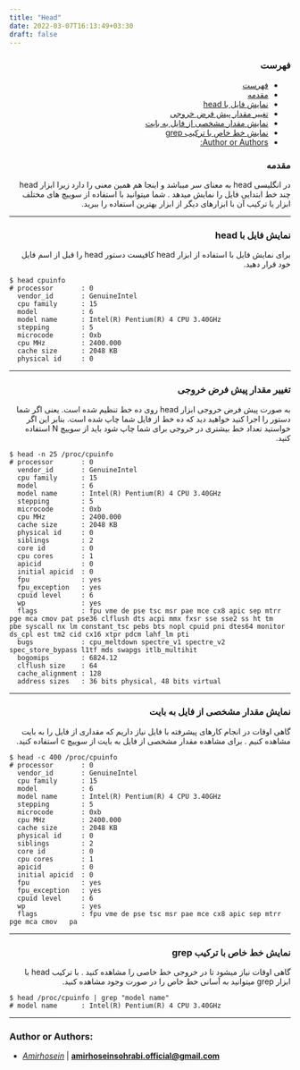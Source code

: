 ```yaml
---
title: "Head"
date: 2022-03-07T16:13:49+03:30
draft: false
---
```





<div dir='rtl'>

### فهرست

- [فهرست](#فهرست)
- [مقدمه](#مقدمه)
- [نمایش فایل با head](#نمایش-فایل-با-head)
- [تغییر مقدار پیش فرض خروجی](#تغییر-مقدار-پیش-فرض-خروجی)
- [نمایش مقدار مشخصی از فایل به بایت](#نمایش-مقدار-مشخصی-از-فایل-به-بایت)
- [نمایش خط خاص با ترکیب grep](#نمایش-خط-خاص-با-ترکیب-grep)
- [Author or Authors:](#author-or-authors)
</div>


<div dir='rtl'>

### مقدمه


در انگلیسی head به معنای سر میباشد و اینجا هم همین معنی را دارد زیرا ابزار head
چند خط ابتدایی فایل را نمایش میدهد . شما میتوانید با استفاده از سوییچ های مختلف ابزار یا ترکیب آن با ابزارهای دیگر از ابزار بهترین استفاده را ببرید.
</div>

---

<div dir='rtl'>

### نمایش فایل با head

برای نمایش فایل با استفاده از ابزار head 
کافیست دستور head 
را قبل از اسم فایل خود قرار دهید.

</div>

    $ head cpuinfo 
    # processor       : 0
      vendor_id       : GenuineIntel
      cpu family      : 15
      model           : 6
      model name      : Intel(R) Pentium(R) 4 CPU 3.40GHz
      stepping        : 5
      microcode       : 0xb
      cpu MHz         : 2400.000
      cache size      : 2048 KB
      physical id     : 0

---
<div dir='rtl'>

### تغییر مقدار پیش فرض خروجی

به صورت پیش فرض خروجی ابزار head 
روی ده خط تنظیم شده است. یعنی اگر شما دستور را اجرا کنید خواهید دید که ده خط از فایل شما چاپ شده است. بنابر این اگر خواستید تعداد خط بیشتری در خروجی برای شما چاپ شود باید از سوییچ N استفاده کنید.

</div>

    $ head -n 25 /proc/cpuinfo
    # processor       : 0
      vendor_id       : GenuineIntel
      cpu family      : 15
      model           : 6
      model name      : Intel(R) Pentium(R) 4 CPU 3.40GHz
      stepping        : 5
      microcode       : 0xb
      cpu MHz         : 2400.000
      cache size      : 2048 KB
      physical id     : 0
      siblings        : 2
      core id         : 0
      cpu cores       : 1
      apicid          : 0
      initial apicid  : 0
      fpu             : yes
      fpu_exception   : yes
      cpuid level     : 6
      wp              : yes
      flags           : fpu vme de pse tsc msr pae mce cx8 apic sep mtrr   pge mca cmov pat pse36 clflush dts acpi mmx fxsr sse sse2 ss ht tm   pbe syscall nx lm constant_tsc pebs bts nopl cpuid pni dtes64 monitor   ds_cpl est tm2 cid cx16 xtpr pdcm lahf_lm pti
      bugs            : cpu_meltdown spectre_v1 spectre_v2   spec_store_bypass l1tf mds swapgs itlb_multihit
      bogomips        : 6824.12
      clflush size    : 64
      cache_alignment : 128
      address sizes   : 36 bits physical, 48 bits virtual
                    

---
<div dir='rtl'>

### نمایش مقدار مشخصی از فایل به بایت
گاهی اوقات در انجام کارهای پیشرفته با فایل نیاز داریم که مقداری از فایل را به بایت مشاهده کنیم . برای مشاهده مقدار مشخصی از فایل به بایت از سوییچ c استفاده کنید.

</div>

    $ head -c 400 /proc/cpuinfo
    # processor       : 0
      vendor_id       : GenuineIntel
      cpu family      : 15
      model           : 6
      model name      : Intel(R) Pentium(R) 4 CPU 3.40GHz
      stepping        : 5
      microcode       : 0xb
      cpu MHz         : 2400.000
      cache size      : 2048 KB
      physical id     : 0
      siblings        : 2
      core id         : 0
      cpu cores       : 1
      apicid          : 0
      initial apicid  : 0
      fpu             : yes
      fpu_exception   : yes
      cpuid level     : 6
      wp              : yes
      flags           : fpu vme de pse tsc msr pae mce cx8 apic sep mtrr   pge mca cmov   pa                                                           
---

<div dir='rtl'>

### نمایش خط خاص با ترکیب grep

گاهی اوقات نیاز میشود تا در خروجی خط خاصی را مشاهده کنید . با ترکیب head با ابزار grep میتوانید به آسانی خط خاص را در صورت وجود مشاهده کنید.

</div>

    $ head /proc/cpuinfo | grep "model name"
    # model name      : Intel(R) Pentium(R) 4 CPU 3.40GHz
                                

---

### Author or Authors:

- *[Amirhosein](https://github.com/amirhoseinsb)* | **<amirhoseinsohrabi.official@gmail.com>**

